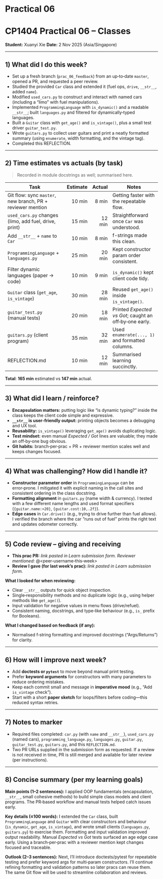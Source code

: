 # Practical 06
# CP1404 Practical 06 – Classes

**Student:** Xuanyi Xie
**Date:** 2 Nov 2025 (Asia/Singapore)

---

## 1) What did I do this week?

* Set up a fresh branch (`prac_06_feedback`) from an up‑to‑date `master`, opened a PR, and requested a peer review.
* Studied the provided `Car` class and extended it (fuel ops, `drive`, `__str__`, added `name`).
* Modified `used_cars.py` to construct and interact with named cars (including a “limo” with fuel manipulations).
* Implemented `ProgrammingLanguage` with `is_dynamic()` and a readable `__str__`; built `languages.py` and filtered for dynamically‑typed languages.
* Built a `Guitar` class with `get_age()` and `is_vintage()`, plus a small test driver `guitar_test.py`.
* Wrote `guitars.py` to collect user guitars and print a neatly formatted summary (using `enumerate`, width formatting, and the vintage tag).
* Completed this REFLECTION.

---

## 2) Time estimates vs actuals (by task)

> Recorded in module docstrings as well; summarised here.

| Task                                                       | Estimate | Actual | Notes                                                  |
| ---------------------------------------------------------- | -------: | -----: | ------------------------------------------------------ |
| Git flow: sync `master`, new branch, PR + reviewer mention |   10 min |  8 min | Getting faster with the repeatable flow.               |
| `used_cars.py` changes (limo, add fuel, drive, print)      |   15 min | 12 min | Straightforward once `Car` was understood.             |
| Add `__str__` + `name` to `Car`                            |   10 min |  8 min | f-strings made this clean.                             |
| `ProgrammingLanguage` + `languages.py`                     |   25 min | 20 min | Kept constructor param order consistent.               |
| Filter dynamic languages (paper → code)                    |   10 min |  9 min | `is_dynamic()` kept client code tidy.                  |
| `Guitar` class (`get_age`, `is_vintage`)                   |   30 min | 28 min | Reused `get_age()` inside `is_vintage()`.              |
| `guitar_test.py` (manual tests)                            |   20 min | 18 min | Printed *Expected vs Got*; caught an off‑by‑one early. |
| `guitars.py` (client program)                              |   35 min | 32 min | Used `enumerate(..., 1)` and formatted columns.        |
| REFLECTION.md                                              |   10 min | 12 min | Summarised learning succinctly.                        |

**Total**: **165 min** estimated vs **147 min** actual.

---

## 3) What did I learn / reinforce?

* **Encapsulation matters:** putting logic like “is dynamic typing?” inside the class keeps the client code simple and expressive.
* **`__str__` is user‑friendly output:** printing objects becomes a debugging and UX tool.
* **Reusability:** `is_vintage()` leveraging `get_age()` avoids duplicating logic.
* **Test mindset:** even manual *Expected / Got* lines are valuable; they made an off‑by‑one bug obvious.
* **Git habits:** branch‑per‑prac + PR + reviewer mention scales well and keeps changes focused.

---

## 4) What was challenging? How did I handle it?

* **Constructor parameter order** in `ProgrammingLanguage` can be error‑prone. I mitigated it with explicit naming in the call sites and consistent ordering in the class docstring.
* **Formatting alignment** in `guitars.py` (name width & currency). I tested with a few different name lengths and used format specifiers (`{guitar.name:>20}`, `{guitar.cost:10,.2f}`).
* **Edge cases** in `Car.drive()` (e.g., trying to drive further than fuel allows). I verified the branch where the car “runs out of fuel” prints the right text and updates odometer correctly.

---

## 5) Code review – giving and receiving

* **This prac PR:** *link pasted in Learn submission form.*
  *Reviewer mentioned:* @<peer‑username‑this‑week>
* **Review I gave (for last week’s prac):** *link pasted in Learn submission form.*

**What I looked for when reviewing:**

* Clear `__str__` outputs for quick object inspection.
* Single‑responsibility methods and no duplicate logic (e.g., using helper methods like `get_age()`).
* Input validation for negative values in menu flows (drive/refuel).
* Consistent naming, docstrings, and type‑like behaviour (e.g., `is_` prefix for Booleans).

**What I changed based on feedback (if any):**

* Normalised f‑string formatting and improved docstrings (“Args/Returns”) for clarity.

---

## 6) How will I improve next week?

* Add **doctests or `pytest`** to move beyond manual print testing.
* Prefer **keyword arguments** for constructors with many parameters to reduce ordering mistakes.
* Keep each commit small and message in **imperative mood** (e.g., “Add `is_vintage` check”).
* Start with a short **paper sketch** for loops/filters before coding—this reduced syntax retries.

---

## 7) Notes to marker

* Required files completed: `car.py` (with `name` and `__str__`), `used_cars.py` (named cars), `programming_language.py`, `languages.py`, `guitar.py`, `guitar_test.py`, `guitars.py`, and this `REFLECTION.md`.
* Two PR URLs supplied in the submission form as requested. If a review is not received in time, PR is still merged and available for later review (per instructions).

---

## 8) Concise summary (per my learning goals)

**Main points (1–2 sentences):** I applied OOP fundamentals (encapsulation, `__str__`, small cohesive methods) to build simple class models and client programs. The PR‑based workflow and manual tests helped catch issues early.

**Key details (≤100 words):** I extended the `Car` class, built `ProgrammingLanguage` and `Guitar` with clear constructors and behaviour (`is_dynamic`, `get_age`, `is_vintage`), and wrote small clients (`languages.py`, `guitars.py`) to exercise them. Formatting and input validation improved output readability. Manual *Expected vs Got* tests surfaced an age edge case early. Using a branch‑per‑prac with a reviewer mention kept changes focused and traceable.

**Outlook (2–3 sentences):** Next, I’ll introduce doctests/pytest for repeatable testing and prefer keyword args for multi‑param constructors. I’ll continue refining formatting and validation patterns so later pracs can reuse them. The same Git flow will be used to streamline collaboration and reviews.
